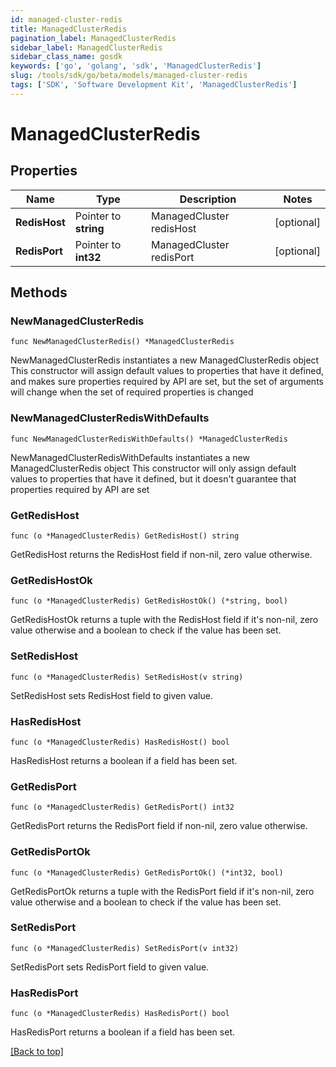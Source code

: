 ```yaml
---
id: managed-cluster-redis
title: ManagedClusterRedis
pagination_label: ManagedClusterRedis
sidebar_label: ManagedClusterRedis
sidebar_class_name: gosdk
keywords: ['go', 'golang', 'sdk', 'ManagedClusterRedis'] 
slug: /tools/sdk/go/beta/models/managed-cluster-redis
tags: ['SDK', 'Software Development Kit', 'ManagedClusterRedis']
---
```


# ManagedClusterRedis

## Properties

Name | Type | Description | Notes
------------ | ------------- | ------------- | -------------
**RedisHost** | Pointer to **string** | ManagedCluster redisHost | [optional] 
**RedisPort** | Pointer to **int32** | ManagedCluster redisPort | [optional] 

## Methods

### NewManagedClusterRedis

`func NewManagedClusterRedis() *ManagedClusterRedis`

NewManagedClusterRedis instantiates a new ManagedClusterRedis object
This constructor will assign default values to properties that have it defined,
and makes sure properties required by API are set, but the set of arguments
will change when the set of required properties is changed

### NewManagedClusterRedisWithDefaults

`func NewManagedClusterRedisWithDefaults() *ManagedClusterRedis`

NewManagedClusterRedisWithDefaults instantiates a new ManagedClusterRedis object
This constructor will only assign default values to properties that have it defined,
but it doesn't guarantee that properties required by API are set

### GetRedisHost

`func (o *ManagedClusterRedis) GetRedisHost() string`

GetRedisHost returns the RedisHost field if non-nil, zero value otherwise.

### GetRedisHostOk

`func (o *ManagedClusterRedis) GetRedisHostOk() (*string, bool)`

GetRedisHostOk returns a tuple with the RedisHost field if it's non-nil, zero value otherwise
and a boolean to check if the value has been set.

### SetRedisHost

`func (o *ManagedClusterRedis) SetRedisHost(v string)`

SetRedisHost sets RedisHost field to given value.

### HasRedisHost

`func (o *ManagedClusterRedis) HasRedisHost() bool`

HasRedisHost returns a boolean if a field has been set.

### GetRedisPort

`func (o *ManagedClusterRedis) GetRedisPort() int32`

GetRedisPort returns the RedisPort field if non-nil, zero value otherwise.

### GetRedisPortOk

`func (o *ManagedClusterRedis) GetRedisPortOk() (*int32, bool)`

GetRedisPortOk returns a tuple with the RedisPort field if it's non-nil, zero value otherwise
and a boolean to check if the value has been set.

### SetRedisPort

`func (o *ManagedClusterRedis) SetRedisPort(v int32)`

SetRedisPort sets RedisPort field to given value.

### HasRedisPort

`func (o *ManagedClusterRedis) HasRedisPort() bool`

HasRedisPort returns a boolean if a field has been set.


[[Back to top]](#) 



